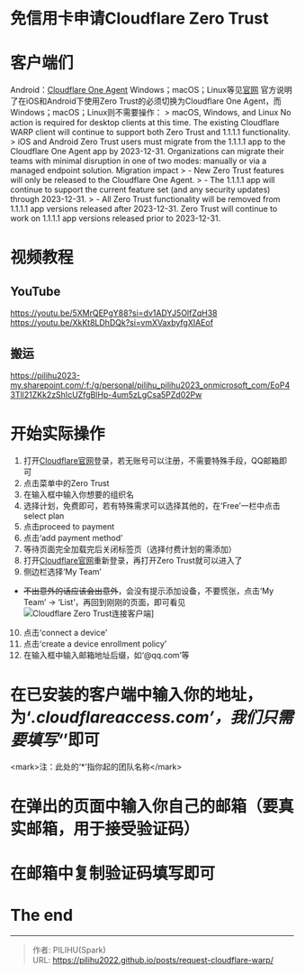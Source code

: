 # 免信用卡申请Cloudflare Zero Trust

# 客户端们
Android：[Cloudflare One Agent](https://pilihu2023-my.sharepoint.com/:u:/g/personal/pilihu_pilihu2023_onmicrosoft_com/ERwqnqCENdpNu3lZDh2Yf24BG8JUk3J1-2PYzGyJgIMIBg?e=eLDgjg)
Windows；macOS；Linux等见[官网](https://1.1.1.1/)
官方说明了在iOS和Android下使用Zero Trust的必须切换为Cloudflare One Agent，而Windows；macOS；Linux则不需要操作：
&gt; macOS, Windows, and Linux
No action is required for desktop clients at this time. The existing Cloudflare WARP client will continue to support both Zero Trust and 1.1.1.1 functionality.
&gt; ​​iOS and Android
Zero Trust users must migrate from the 1.1.1.1 app to the Cloudflare One Agent app by 2023-12-31.
Organizations can migrate their teams with minimal disruption in one of two modes: manually or via a managed endpoint solution.
Migration impact
&gt;   - New Zero Trust features will only be released to the Cloudflare One Agent.
&gt;   - The 1.1.1.1 app will continue to support the current feature set (and any security updates) through 2023-12-31.
&gt;   - All Zero Trust functionality will be removed from 1.1.1.1 app versions released after 2023-12-31. Zero Trust will continue to work on 1.1.1.1 app versions released prior to 2023-12-31.

# 视频教程
## YouTube
https://youtu.be/5XMrQEPgY88?si=dv1ADYJ5OlfZqH38
https://youtu.be/XkKt8LDhDQk?si=vmXVaxbyfgXIAEof

## 搬运
https://pilihu2023-my.sharepoint.com/:f:/g/personal/pilihu_pilihu2023_onmicrosoft_com/EoP43Tll21ZKk2zShIcUZfgBlHp-4um5zLgCsa5PZd02Pw

# 开始实际操作
1. 打开[Cloudflare官网](https://www.cloudflare-cn.com/)登录，若无账号可以注册，不需要特殊手段，QQ邮箱即可
2. 点击菜单中的Zero Trust
3. 在输入框中输入你想要的组织名
4. 选择计划，免费即可，若有特殊需求可以选择其他的，在‘Free’一栏中点击select plan
5. 点击proceed to payment
6. 点击‘add payment method’
7. 等待页面完全加载完后关闭标签页（选择付费计划的需添加）
8. 打开[Cloudflare官网](https://www.cloudflare-cn.com/)重新登录，再打开Zero Trust就可以进入了
9. 侧边栏选择‘My Team’
- ~~不出意外的话应该会出意外~~，会没有提示添加设备，不要慌张，点击‘My Team’ -&gt; ‘List’，再回到刚刚的页面，即可看见
![Cloudflare Zero Trust连接客户端](https://s1.imagehub.cc/images/2024/01/17/79ae12aeae61a4d7541db018dd92130f.png)]
10. 点击‘connect a device’
11. 点击‘create a device enrollment policy’
12. 在输入框中输入邮箱地址后缀，如‘@qq.com’等
# 在已安装的客户端中输入你的地址，为‘*.cloudflareaccess.com’，我们只需要填写‘*’即可
&lt;mark&gt;注：此处的‘*’指你起的团队名称&lt;/mark&gt;
# 在弹出的页面中输入你自己的邮箱（要真实邮箱，用于接受验证码）
# 在邮箱中复制验证码填写即可
# The end

---

> 作者: PILIHU(Spark)  
> URL: https://pilihu2022.github.io/posts/request-cloudflare-warp/  

